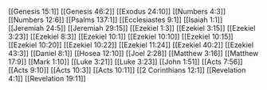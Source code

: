 [[Genesis 15:1]]
[[Genesis 46:2]]
[[Exodus 24:10]]
[[Numbers 4:3]]
[[Numbers 12:6]]
[[Psalms 137:1]]
[[Ecclesiastes 9:1]]
[[Isaiah 1:1]]
[[Jeremiah 24:5]]
[[Jeremiah 29:15]]
[[Ezekiel 1:3]]
[[Ezekiel 3:15]]
[[Ezekiel 3:23]]
[[Ezekiel 8:3]]
[[Ezekiel 10:1]]
[[Ezekiel 10:10]]
[[Ezekiel 10:15]]
[[Ezekiel 10:20]]
[[Ezekiel 10:22]]
[[Ezekiel 11:24]]
[[Ezekiel 40:2]]
[[Ezekiel 43:3]]
[[Daniel 8:1]]
[[Hosea 12:10]]
[[Joel 2:28]]
[[Matthew 3:16]]
[[Matthew 17:9]]
[[Mark 1:10]]
[[Luke 3:21]]
[[Luke 3:23]]
[[John 1:51]]
[[Acts 7:56]]
[[Acts 9:10]]
[[Acts 10:3]]
[[Acts 10:11]]
[[2 Corinthians 12:1]]
[[Revelation 4:1]]
[[Revelation 19:11]]
